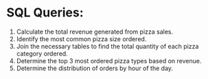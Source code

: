 # SQL Queries:

1. Calculate the total revenue generated from pizza sales.
2. Identify the most common pizza size ordered.
3. Join the necessary tables to find the total quantity of each pizza category ordered.
4. Determine the top 3 most ordered pizza types based on revenue.
5. Determine the distribution of orders by hour of the day.
